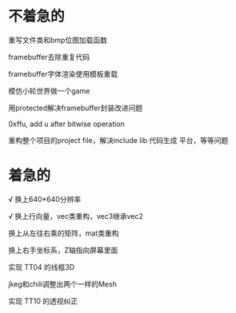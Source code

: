 # 不着急的

重写文件类和bmp位图加载函数

framebuffer去除重复代码

framebuffer字体渲染使用模板重载

模仿小轮世界做一个game

用protected解决framebuffer封装改进问题

0xffu, add u after bitwise operation

重构整个项目的project file，解决include lib 代码生成 平台，等等问题

# 着急的

√ 换上640*640分辨率

√ 换上行向量，vec类重构，vec3继承vec2

换上从左往右乘的矩阵，mat类重构

换上右手坐标系，Z轴指向屏幕里面

实现 TT04 的线框3D

jkeg和chili调整出两个一样的Mesh

实现 TT10 的透视纠正

